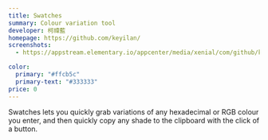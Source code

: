 ```yaml
---
title: Swatches
summary: Colour variation tool
developer: 柯禕藍
homepage: https://github.com/keyilan/
screenshots:
  - https://appstream.elementary.io/appcenter/media/xenial/com/github/keyilan.swatches/4694231EC032C16929FC167E8E3CAC20/screenshots/image-1_orig.png

color:
  primary: "#ffcb5c"
  primary-text: "#333333"
price: 0
---
```


<p>Swatches lets you quickly grab variations of any hexadecimal or RGB colour you enter, and then quickly copy any shade to the clipboard with the click of a button.</p>